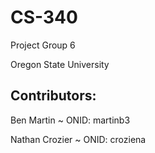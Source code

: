 # CS-340

Project Group 6

Oregon State University

## Contributors:
Ben Martin ~ ONID: martinb3

Nathan Crozier ~ ONID: croziena
